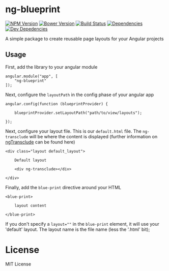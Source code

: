 # ng-blueprint

[![NPM Version][npm-image]][npm-url]
[![Bower Version][bower-image]][bower-url]
[![Build Status][travis-image]][travis-url]
[![Dependencies][dependencies-image]][dependencies-url]
[![Dev Depedencies][dev-dependencies-image]][dev-dependencies-url]

A simple package to create reusable page layouts for your Angular projects

## Usage

First, add the library to your angular module

    angular.module("app", [
        "ng-blueprint"
    ]);

Next, configure the `layoutPath` in the config phase of your angular app

    angular.config(function (blueprintProvider) {

        blueprintProvider.setLayoutPath("path/to/view/layouts");

    });

Next, configure your layout file.  This is our `default.html` file.  The `ng-transclude` will be where the content is
displayed (further information on [ngTransclude](https://docs.angularjs.org/api/ng/directive/ngTransclude) can be
found here)

    <div class="layout default_layout">

        Default layout

        <div ng-transclude></div>

    </div>

Finally, add the `blue-print` directive around your HTML

    <blue-print>

        layout content

    </blue-print>

If you don't specify a `layout=""` in the `blue-print` element, it will use your 'default' layout.  The layout name is
the file name (less the '.html' bit);

# License

MIT License

[npm-image]: https://img.shields.io/npm/v/ng-blueprint.svg?style=flat
[bower-image]: https://img.shields.io/bower/v/ng-blueprint.svg?style=flat
[travis-image]: https://img.shields.io/travis/riggerthegeek/ng-blueprint.svg?style=flat
[dependencies-image]: https://img.shields.io/david/riggerthegeek/ng-blueprint.svg?style=flat
[dev-dependencies-image]: https://img.shields.io/david/dev/riggerthegeek/ng-blueprint.svg?style=flat

[npm-url]: https://npmjs.org/package/ng-blueprint
[bower-url]: http://bower.io/search/?q=ng-blueprint
[travis-url]: https://travis-ci.org/riggerthegeek/ng-blueprint
[dependencies-url]: https://david-dm.org/riggerthegeek/ng-blueprint
[dev-dependencies-url]: https://david-dm.org/riggerthegeek/ng-blueprint#info=devDependencies&view=table
